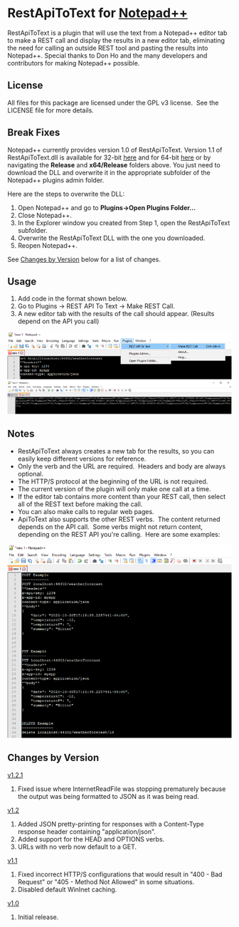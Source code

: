 # RestApiToText for <a href="https://notepad-plus-plus.org">Notepad++</a>

RestApiToText is a plugin that will use the text from a Notepad++ editor tab to make a REST call and display the results in a new editor tab, eliminating the need for calling an outside REST tool and pasting the results into Notepad++.  Special thanks to Don Ho and the many developers and contributors for making Notepad++ possible.

License
-------
All files for this package are licensed under the GPL v3 license.&nbsp;&nbsp;See the LICENSE file for more details.

Break Fixes
-----------
Notepad++ currently provides version 1.0 of RestApiToText.  Version 1.1 of RestApiToText.dll is available for 32-bit <a href="https://github.com/eljefe7000/RestApiToText/raw/master/Release/v1.1/RestApiToText.dll">here</a> and for 64-bit <a href="https://github.com/eljefe7000/RestApiToText/raw/master/x64/Release/v1.1/RestApiToText.dll">here</a> or by navigating the __Release__ and __x64/Release__ folders above. You just need to download the DLL and overwrite it in the appropriate subfolder of the Notepad++ plugins admin folder.

Here are the steps to overwrite the DLL:

1. Open Notepad++ and go to __Plugins->Open Plugins Folder...__
2. Close Notepad++.
3. In the Explorer window you created from Step 1, open the RestApiToText subfolder.
4. Overwrite the RestApiToText DLL with the one you downloaded.
5. Reopen Notepad++.

See [Changes by Version](#changes-by-version) below for a list of changes.

Usage
-----
1. Add code in the format shown below.
2. Go to Plugins -> REST API To Text -> Make REST Call.
3. A new editor tab with the results of the call should appear. (Results depend on the API you call)

![screenshot](/Screenshot1.png?raw=true "Example of a REST payload for RestApiToText")
![screenshot](/Screenshot2.png?raw=true "Example of a REST response for RestApiToText")

Notes
-----
- RestApiToText always creates a new tab for the results, so you can easily keep different versions for reference.
- Only the verb and the URL are required.&nbsp;&nbsp;Headers and body are always optional.
- The HTTP/S protocol at the beginning of the URL is not required.
- The current version of the plugin will only make one call at a time.
- If the editor tab contains more content than your REST call, then select all of the REST text before making the call.
- You can also make calls to regular web pages.
- ApiToText also supports the other REST verbs.&nbsp;&nbsp;The content returned depends on the API call.&nbsp;&nbsp;Some verbs might not return content, depending on the REST API you're calling.&nbsp;&nbsp;Here are some examples:

![screenshot](/Screenshot3.png?raw=true "Examples for other REST verbs")


## Changes by Version
<u>v1.2.1</u>
1. Fixed issue where InternetReadFile was stopping prematurely because the output was being formatted to JSON as it was being read.

<u>v1.2</u>
1. Added JSON pretty-printing for responses with a Content-Type response header containing "application/json".
2. Added support for the HEAD and OPTIONS verbs.
3. URLs with no verb now default to a GET.

<u>v1.1</u>
1. Fixed incorrect HTTP/S configurations that would result in "400 - Bad Request" or "405 - Method Not Allowed" in some situations.
2. Disabled default WinInet caching.

<u>v1.0</u>
1. Initial release.